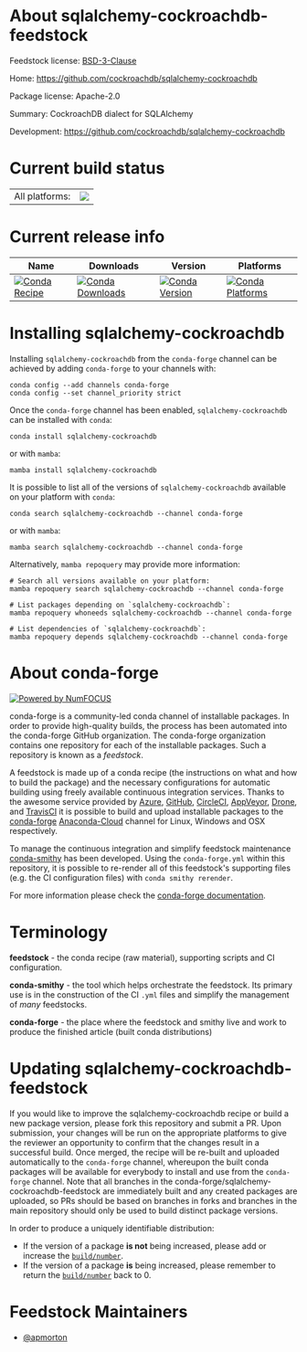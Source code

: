 About sqlalchemy-cockroachdb-feedstock
======================================

Feedstock license: [BSD-3-Clause](https://github.com/conda-forge/sqlalchemy-cockroachdb-feedstock/blob/main/LICENSE.txt)

Home: https://github.com/cockroachdb/sqlalchemy-cockroachdb

Package license: Apache-2.0

Summary: CockroachDB dialect for SQLAlchemy

Development: https://github.com/cockroachdb/sqlalchemy-cockroachdb

Current build status
====================


<table><tr><td>All platforms:</td>
    <td>
      <a href="https://dev.azure.com/conda-forge/feedstock-builds/_build/latest?definitionId=19067&branchName=main">
        <img src="https://dev.azure.com/conda-forge/feedstock-builds/_apis/build/status/sqlalchemy-cockroachdb-feedstock?branchName=main">
      </a>
    </td>
  </tr>
</table>

Current release info
====================

| Name | Downloads | Version | Platforms |
| --- | --- | --- | --- |
| [![Conda Recipe](https://img.shields.io/badge/recipe-sqlalchemy--cockroachdb-green.svg)](https://anaconda.org/conda-forge/sqlalchemy-cockroachdb) | [![Conda Downloads](https://img.shields.io/conda/dn/conda-forge/sqlalchemy-cockroachdb.svg)](https://anaconda.org/conda-forge/sqlalchemy-cockroachdb) | [![Conda Version](https://img.shields.io/conda/vn/conda-forge/sqlalchemy-cockroachdb.svg)](https://anaconda.org/conda-forge/sqlalchemy-cockroachdb) | [![Conda Platforms](https://img.shields.io/conda/pn/conda-forge/sqlalchemy-cockroachdb.svg)](https://anaconda.org/conda-forge/sqlalchemy-cockroachdb) |

Installing sqlalchemy-cockroachdb
=================================

Installing `sqlalchemy-cockroachdb` from the `conda-forge` channel can be achieved by adding `conda-forge` to your channels with:

```
conda config --add channels conda-forge
conda config --set channel_priority strict
```

Once the `conda-forge` channel has been enabled, `sqlalchemy-cockroachdb` can be installed with `conda`:

```
conda install sqlalchemy-cockroachdb
```

or with `mamba`:

```
mamba install sqlalchemy-cockroachdb
```

It is possible to list all of the versions of `sqlalchemy-cockroachdb` available on your platform with `conda`:

```
conda search sqlalchemy-cockroachdb --channel conda-forge
```

or with `mamba`:

```
mamba search sqlalchemy-cockroachdb --channel conda-forge
```

Alternatively, `mamba repoquery` may provide more information:

```
# Search all versions available on your platform:
mamba repoquery search sqlalchemy-cockroachdb --channel conda-forge

# List packages depending on `sqlalchemy-cockroachdb`:
mamba repoquery whoneeds sqlalchemy-cockroachdb --channel conda-forge

# List dependencies of `sqlalchemy-cockroachdb`:
mamba repoquery depends sqlalchemy-cockroachdb --channel conda-forge
```


About conda-forge
=================

[![Powered by
NumFOCUS](https://img.shields.io/badge/powered%20by-NumFOCUS-orange.svg?style=flat&colorA=E1523D&colorB=007D8A)](https://numfocus.org)

conda-forge is a community-led conda channel of installable packages.
In order to provide high-quality builds, the process has been automated into the
conda-forge GitHub organization. The conda-forge organization contains one repository
for each of the installable packages. Such a repository is known as a *feedstock*.

A feedstock is made up of a conda recipe (the instructions on what and how to build
the package) and the necessary configurations for automatic building using freely
available continuous integration services. Thanks to the awesome service provided by
[Azure](https://azure.microsoft.com/en-us/services/devops/), [GitHub](https://github.com/),
[CircleCI](https://circleci.com/), [AppVeyor](https://www.appveyor.com/),
[Drone](https://cloud.drone.io/welcome), and [TravisCI](https://travis-ci.com/)
it is possible to build and upload installable packages to the
[conda-forge](https://anaconda.org/conda-forge) [Anaconda-Cloud](https://anaconda.org/)
channel for Linux, Windows and OSX respectively.

To manage the continuous integration and simplify feedstock maintenance
[conda-smithy](https://github.com/conda-forge/conda-smithy) has been developed.
Using the ``conda-forge.yml`` within this repository, it is possible to re-render all of
this feedstock's supporting files (e.g. the CI configuration files) with ``conda smithy rerender``.

For more information please check the [conda-forge documentation](https://conda-forge.org/docs/).

Terminology
===========

**feedstock** - the conda recipe (raw material), supporting scripts and CI configuration.

**conda-smithy** - the tool which helps orchestrate the feedstock.
                   Its primary use is in the construction of the CI ``.yml`` files
                   and simplify the management of *many* feedstocks.

**conda-forge** - the place where the feedstock and smithy live and work to
                  produce the finished article (built conda distributions)


Updating sqlalchemy-cockroachdb-feedstock
=========================================

If you would like to improve the sqlalchemy-cockroachdb recipe or build a new
package version, please fork this repository and submit a PR. Upon submission,
your changes will be run on the appropriate platforms to give the reviewer an
opportunity to confirm that the changes result in a successful build. Once
merged, the recipe will be re-built and uploaded automatically to the
`conda-forge` channel, whereupon the built conda packages will be available for
everybody to install and use from the `conda-forge` channel.
Note that all branches in the conda-forge/sqlalchemy-cockroachdb-feedstock are
immediately built and any created packages are uploaded, so PRs should be based
on branches in forks and branches in the main repository should only be used to
build distinct package versions.

In order to produce a uniquely identifiable distribution:
 * If the version of a package **is not** being increased, please add or increase
   the [``build/number``](https://docs.conda.io/projects/conda-build/en/latest/resources/define-metadata.html#build-number-and-string).
 * If the version of a package **is** being increased, please remember to return
   the [``build/number``](https://docs.conda.io/projects/conda-build/en/latest/resources/define-metadata.html#build-number-and-string)
   back to 0.

Feedstock Maintainers
=====================

* [@apmorton](https://github.com/apmorton/)

